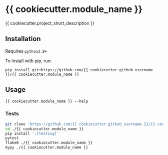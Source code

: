 # {{ cookiecutter.module_name }}

{{ cookiecutter.project_short_description }}

## Installation

Requires `python3.8+`

To install with pip, run:

```
pip install git+https://github.com/{{ cookiecutter.github_username }}/{{ cookiecutter.module_name }}
```

## Usage

```
{{ cookiecutter.module_name }} --help
```

### Tests

```bash
git clone 'https://github.com/{{ cookiecutter.github_username }}/{{ cookiecutter.module_name }}'
cd ./{{ cookiecutter.module_name }}
pip install '.[testing]'
pytest
flake8 ./{{ cookiecutter.module_name }}
mypy ./{{ cookiecutter.module_name }}
```
